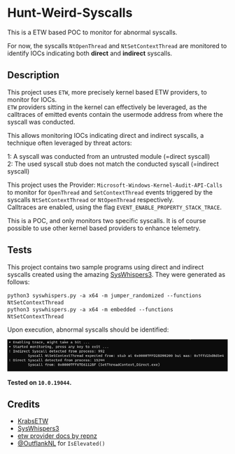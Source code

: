 # Hunt-Weird-Syscalls

This is a ETW based POC to monitor for abnormal syscalls.   

For now, the syscalls ``NtOpenThread`` and ``NtSetContextThread`` are monitored to identify IOCs indicating both **direct** and **indirect** syscalls.

## Description

This project uses ``ETW``, more precisely kernel based ETW providers, to monitor for IOCs.    
``ETW`` providers sitting in the kernel can effectively be leveraged, as the calltraces of emitted events contain the usermode address from where the syscall was conducted.    

This allows monitoring IOCs indicating direct and indirect syscalls, a technique often leveraged by threat actors:

1: A syscall was conducted from an untrusted module (=direct syscall)   
2: The used syscall stub does not match the conducted syscall (=indirect syscall)

This project uses the Provider: ``Microsoft-Windows-Kernel-Audit-API-Calls`` to monitor for ``OpenThread`` and ``SetContextThread`` events triggered by the syscalls ``NtSetContextThread`` or ``NtOpenThread`` respectively.    
Calltraces are enabled, using the flag ``EVENT_ENABLE_PROPERTY_STACK_TRACE``.   

This is a POC, and only monitors two specific syscalls. It is of course possible to use other kernel based providers to enhance telemetry.    

## Tests

This project contains two sample programs using direct and indirect syscalls created using the amazing [SysWhispers3](https://github.com/klezVirus/SysWhispers3).
They were generated as follows:

```
python3 syswhispers.py -a x64 -m jumper_randomized --functions NtSetContextThread
python3 syswhispers.py -a x64 -m embedded --functions NtSetContextThread
```

Upon execution, abnormal syscalls should be identified:

![Identification of Abnormal Syscalls](/Screenshots/1.png?raw=true)

**Tested on ``10.0.19044``.**

## Credits

- [KrabsETW](https://github.com/microsoft/krabsetw) 
- [SysWhispers3](https://github.com/klezVirus/SysWhispers3)
- [etw provider docs by repnz](https://github.com/repnz/etw-providers-docs)
- [@OutflankNL](https://twitter.com/OutflankNL) for ``IsElevated()``
